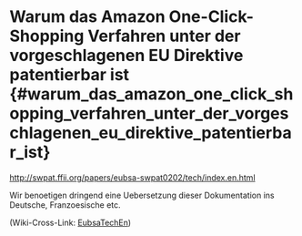 # Warum das Amazon One-Click-Shopping Verfahren unter der vorgeschlagenen EU Direktive patentierbar ist {#warum_das_amazon_one_click_shopping_verfahren_unter_der_vorgeschlagenen_eu_direktive_patentierbar_ist}

<http://swpat.ffii.org/papers/eubsa-swpat0202/tech/index.en.html>

Wir benoetigen dringend eine Uebersetzung dieser Dokumentation ins
Deutsche, Franzoesische etc.

(Wiki-Cross-Link: [EubsaTechEn](EubsaTechEn "wikilink"))
